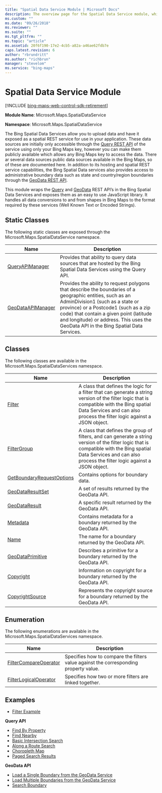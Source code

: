 ```yaml
---
title: "Spatial Data Service Module | Microsoft Docs"
description: The overview page for the Spatial Data Service module, which allows uploading data to expose as a spatial REST service for applications, with links to articles that describe the various classes, enumerators, a filter example and several more examples demonstrating both the Query and GeoData API.
ms.custom: ""
ms.date: "09/26/2018"
ms.reviewer: ""
ms.suite: ""
ms.tgt_pltfrm: ""
ms.topic: "article"
ms.assetid: 20f6f190-17e2-4cb5-a82a-a46ae62fdb7e
caps.latest.revision: 6
author: "rbrundritt"
ms.author: "richbrun"
manager: "stevelom"
ms.service: "bing-maps"
---
```


# Spatial Data Service Module

[!INCLUDE [bing-maps-web-control-sdk-retirement](../../includes/bing-maps-web-control-sdk-retirement.md)]

**Module Name**: Microsoft.Maps.SpatialDataService

**Namespace**: Microsoft.Maps.SpatialDataService

The Bing Spatial Data Services allow you to upload data and have it exposed as a spatial REST service for use in your application. These data sources are initially only accessible through the [Query REST API](../../../spatial-data-services/query-api/index.md) of the service using only your Bing Maps key, however you can make them publicly available which allows any Bing Maps key to access the data. There ar several data sources public data sources available in the Bing Maps, so of these are documented here. In addition to its hosting and spatial REST service capabilities, the Bing Spatial Data services also provides access to administrative boundary data such as state and country/region boundaries through the [GeoData REST API](../../../spatial-data-services/geodata-api.md).

This module wraps the [Query](../../../spatial-data-services/query-api/index.md) and [GeoData](../../../spatial-data-services/geodata-api.md) REST API’s in the Bing Spatial Data Services and exposes them as an easy to use JavaScript library. It handles all data conversions to and from shapes in Bing Maps to the format required by these services (Well Known Text or Encoded Strings).

## Static Classes

The following static classes are exposed through the Microsoft.Maps.SpatialDataService namespace.

Name                                                | Description
--------------------------------------------------- | ------------------------
[QueryAPIManager](queryapimanager-class.md)	    | Provides that ability to query data sources that are hosted by the Bing Spatial Data Services using the Query API.
[GeoDataAPIManager](geodataapimanager-class.md)  | Provides the ability to request polygons that describe the boundaries of a geographic entities, such as an AdminDivision1 (such as a state or province) or a Postcode1 (such as a zip code) that contain a given point (latitude and longitude) or address. This uses the GeoData API in the Bing Spatial Data Services.

##  Classes

The following classes are available in the Microsoft.Maps.SpatialDataServices namespace.

Name                                       | Description
------------------------------------------ | --------------------------
[Filter](filter-class.md)            | A class that defines the logic for a filter that can generate a string version of the filter logic that is compatible with the Bing spatial Data Services and can also process the filter logic against a JSON object.
[FilterGroup](filtergroup-class.md)     | A class that defines the group of filters, and can generate a string version of the filter logic that is compatible with the Bing spatial Data Services and can also process the filter logic against a JSON object.
[GetBoundaryRequestOptions](getboundaryrequestoptions-object.md) | Contains options for boundary data. 
[GeoDataResultSet](geodataresultset-object.md)| A set of results returned by the GeoData API.
[GeoDataResult](geodataresult-object.md) | A specific result returned by the GeoData API.
[Metadata](metadata-object.md) | Contains metadata for a boundary returned by the GeoData API.   
[Name](name-object.md) | The name for a boundary returned by the GeoData API. 
[GeoDataPrimitive](geodataprimitive-object.md) | Describes a primitive for a boundary returned by the GeoData API.  
[Copyright](copyright-object.md) | Information on copyright for a boundary returned by the GeoData API.  
[CopyrightSource](copyrightsource-object.md) | Represents the copyright source for a boundary returned by the GeoData API.  

## Enumeration

The following enumerations are available in the Microsoft.Maps.SpatialDataServices namespace.

Name                                                                    | Description
----------------------------------------------------------------------- | ----------------------
[FilterCompareOperator](filtercompareoperator-enumeration.md)        | Specifies how to compare the filters value against the corresponding property value.
[FilterLogicalOperator](filterlogicaloperator-enumeration.md)         | Specifies how two or more filters are linked together.    

## Examples
   * [Filter Example](../../map-control-concepts/spatial-data-services-module-examples/filter-example.md) 

**Query API**
  * [Find By Property](../../map-control-concepts/spatial-data-services-module-examples/query-api/find-by-property-example.md)
  * [Find Nearby](../../map-control-concepts/spatial-data-services-module-examples/query-api/find-nearby-example.md)
  * [Basic Intersection Search](../../map-control-concepts/spatial-data-services-module-examples/query-api/basic-intersection-search-example.md)
  * [Along a Route Search](../../map-control-concepts/spatial-data-services-module-examples/query-api/along-a-route-search.md)
  * [Choropleth Map](../../map-control-concepts/spatial-data-services-module-examples/query-api/choropleth-map-example.md)
  * [Paged Search Results](../../map-control-concepts/spatial-data-services-module-examples/query-api/paged-search-results-example.md)
  
**GeoData API**
  * [Load a Single Boundary from the GeoData Service](../../map-control-concepts/spatial-data-services-module-examples/geodata-api/load-single-boundary-geodata-example.md)
  * [Load Multiple Boundaries from the GeoData Service](../../map-control-concepts/spatial-data-services-module-examples/geodata-api/load-multiple-boundaries-geodata-example.md)
  * [Search Boundary](../../map-control-concepts/spatial-data-services-module-examples/geodata-api/search-boundary-example.md)
